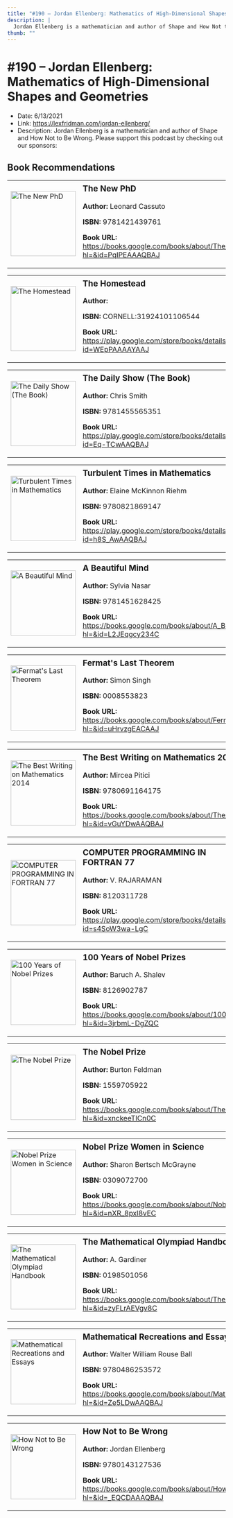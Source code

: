 ```yaml
---
title: "#190 – Jordan Ellenberg: Mathematics of High-Dimensional Shapes and Geometries"
description: |
  Jordan Ellenberg is a mathematician and author of Shape and How Not to Be Wrong. Please support this podcast by checking out our sponsors:"
thumb: ""
---
```


# #190 – Jordan Ellenberg: Mathematics of High-Dimensional Shapes and Geometries

  - Date: 6/13/2021
  - Link: https://lexfridman.com/jordan-ellenberg/
  - Description: Jordan Ellenberg is a mathematician and author of Shape and How Not to Be Wrong. Please support this podcast by checking out our sponsors:

## Book Recommendations

<table style="border: none;"><tr style="border: none;"><td style="border: none;"><img src="https://books.google.com/books/content?id=PqIPEAAAQBAJ&printsec=frontcover&img=1&zoom=1&edge=curl&source=gbs_api" alt="The New PhD" width="150" style="vertical-align: top;"></td><td style="border: none; vertical-align: top;"><h3 style='margin-top: 5'>The New PhD</h3><p><strong>Author:</strong> Leonard Cassuto</p><p><strong>ISBN:</strong> 9781421439761</p><p><strong>Book URL:</strong> <a href="https://books.google.com/books/about/The_New_PhD.html?hl=&id=PqIPEAAAQBAJ">https://books.google.com/books/about/The_New_PhD.html?hl=&id=PqIPEAAAQBAJ</a></p></td></tr></table>
<table style="border: none;"><tr style="border: none;"><td style="border: none;"><img src="https://books.google.com/books/content?id=WEpPAAAAYAAJ&printsec=frontcover&img=1&zoom=1&edge=curl&source=gbs_api" alt="The Homestead" width="150" style="vertical-align: top;"></td><td style="border: none; vertical-align: top;"><h3 style='margin-top: 5'>The Homestead</h3><p><strong>Author:</strong> </p><p><strong>ISBN:</strong> CORNELL:31924101106544</p><p><strong>Book URL:</strong> <a href="https://play.google.com/store/books/details?id=WEpPAAAAYAAJ">https://play.google.com/store/books/details?id=WEpPAAAAYAAJ</a></p></td></tr></table>
<table style="border: none;"><tr style="border: none;"><td style="border: none;"><img src="https://books.google.com/books/content?id=Eq-TCwAAQBAJ&printsec=frontcover&img=1&zoom=1&edge=curl&source=gbs_api" alt="The Daily Show (The Book)" width="150" style="vertical-align: top;"></td><td style="border: none; vertical-align: top;"><h3 style='margin-top: 5'>The Daily Show (The Book)</h3><p><strong>Author:</strong> Chris Smith</p><p><strong>ISBN:</strong> 9781455565351</p><p><strong>Book URL:</strong> <a href="https://play.google.com/store/books/details?id=Eq-TCwAAQBAJ">https://play.google.com/store/books/details?id=Eq-TCwAAQBAJ</a></p></td></tr></table>
<table style="border: none;"><tr style="border: none;"><td style="border: none;"><img src="https://books.google.com/books/content?id=h8S_AwAAQBAJ&printsec=frontcover&img=1&zoom=1&edge=curl&source=gbs_api" alt="Turbulent Times in Mathematics" width="150" style="vertical-align: top;"></td><td style="border: none; vertical-align: top;"><h3 style='margin-top: 5'>Turbulent Times in Mathematics</h3><p><strong>Author:</strong> Elaine McKinnon Riehm</p><p><strong>ISBN:</strong> 9780821869147</p><p><strong>Book URL:</strong> <a href="https://play.google.com/store/books/details?id=h8S_AwAAQBAJ">https://play.google.com/store/books/details?id=h8S_AwAAQBAJ</a></p></td></tr></table>
<table style="border: none;"><tr style="border: none;"><td style="border: none;"><img src="https://books.google.com/books/content?id=L2JEqgcy234C&printsec=frontcover&img=1&zoom=1&edge=curl&source=gbs_api" alt="A Beautiful Mind" width="150" style="vertical-align: top;"></td><td style="border: none; vertical-align: top;"><h3 style='margin-top: 5'>A Beautiful Mind</h3><p><strong>Author:</strong> Sylvia Nasar</p><p><strong>ISBN:</strong> 9781451628425</p><p><strong>Book URL:</strong> <a href="https://books.google.com/books/about/A_Beautiful_Mind.html?hl=&id=L2JEqgcy234C">https://books.google.com/books/about/A_Beautiful_Mind.html?hl=&id=L2JEqgcy234C</a></p></td></tr></table>
<table style="border: none;"><tr style="border: none;"><td style="border: none;"><img src="https://books.google.com/books/content?id=uHrvzgEACAAJ&printsec=frontcover&img=1&zoom=1&source=gbs_api" alt="Fermat's Last Theorem" width="150" style="vertical-align: top;"></td><td style="border: none; vertical-align: top;"><h3 style='margin-top: 5'>Fermat's Last Theorem</h3><p><strong>Author:</strong> Simon Singh</p><p><strong>ISBN:</strong> 0008553823</p><p><strong>Book URL:</strong> <a href="https://books.google.com/books/about/Fermat_s_Last_Theorem.html?hl=&id=uHrvzgEACAAJ">https://books.google.com/books/about/Fermat_s_Last_Theorem.html?hl=&id=uHrvzgEACAAJ</a></p></td></tr></table>
<table style="border: none;"><tr style="border: none;"><td style="border: none;"><img src="https://books.google.com/books/content?id=vGuYDwAAQBAJ&printsec=frontcover&img=1&zoom=1&edge=curl&source=gbs_api" alt="The Best Writing on Mathematics 2014" width="150" style="vertical-align: top;"></td><td style="border: none; vertical-align: top;"><h3 style='margin-top: 5'>The Best Writing on Mathematics 2014</h3><p><strong>Author:</strong> Mircea Pitici</p><p><strong>ISBN:</strong> 9780691164175</p><p><strong>Book URL:</strong> <a href="https://books.google.com/books/about/The_Best_Writing_on_Mathematics_2014.html?hl=&id=vGuYDwAAQBAJ">https://books.google.com/books/about/The_Best_Writing_on_Mathematics_2014.html?hl=&id=vGuYDwAAQBAJ</a></p></td></tr></table>
<table style="border: none;"><tr style="border: none;"><td style="border: none;"><img src="https://books.google.com/books/content?id=s4SoW3wa-LgC&printsec=frontcover&img=1&zoom=1&edge=curl&source=gbs_api" alt="COMPUTER PROGRAMMING IN FORTRAN 77" width="150" style="vertical-align: top;"></td><td style="border: none; vertical-align: top;"><h3 style='margin-top: 5'>COMPUTER PROGRAMMING IN FORTRAN 77</h3><p><strong>Author:</strong> V. RAJARAMAN</p><p><strong>ISBN:</strong> 8120311728</p><p><strong>Book URL:</strong> <a href="https://play.google.com/store/books/details?id=s4SoW3wa-LgC">https://play.google.com/store/books/details?id=s4SoW3wa-LgC</a></p></td></tr></table>
<table style="border: none;"><tr style="border: none;"><td style="border: none;"><img src="https://books.google.com/books/content?id=3jrbmL-DgZQC&printsec=frontcover&img=1&zoom=1&edge=curl&source=gbs_api" alt="100 Years of Nobel Prizes" width="150" style="vertical-align: top;"></td><td style="border: none; vertical-align: top;"><h3 style='margin-top: 5'>100 Years of Nobel Prizes</h3><p><strong>Author:</strong> Baruch A. Shalev</p><p><strong>ISBN:</strong> 8126902787</p><p><strong>Book URL:</strong> <a href="https://books.google.com/books/about/100_Years_of_Nobel_Prizes.html?hl=&id=3jrbmL-DgZQC">https://books.google.com/books/about/100_Years_of_Nobel_Prizes.html?hl=&id=3jrbmL-DgZQC</a></p></td></tr></table>
<table style="border: none;"><tr style="border: none;"><td style="border: none;"><img src="https://books.google.com/books/content?id=xnckeeTICn0C&printsec=frontcover&img=1&zoom=1&edge=curl&source=gbs_api" alt="The Nobel Prize" width="150" style="vertical-align: top;"></td><td style="border: none; vertical-align: top;"><h3 style='margin-top: 5'>The Nobel Prize</h3><p><strong>Author:</strong> Burton Feldman</p><p><strong>ISBN:</strong> 1559705922</p><p><strong>Book URL:</strong> <a href="https://books.google.com/books/about/The_Nobel_Prize.html?hl=&id=xnckeeTICn0C">https://books.google.com/books/about/The_Nobel_Prize.html?hl=&id=xnckeeTICn0C</a></p></td></tr></table>
<table style="border: none;"><tr style="border: none;"><td style="border: none;"><img src="https://books.google.com/books/content?id=nXR_8pxl8vEC&printsec=frontcover&img=1&zoom=1&source=gbs_api" alt="Nobel Prize Women in Science" width="150" style="vertical-align: top;"></td><td style="border: none; vertical-align: top;"><h3 style='margin-top: 5'>Nobel Prize Women in Science</h3><p><strong>Author:</strong> Sharon Bertsch McGrayne</p><p><strong>ISBN:</strong> 0309072700</p><p><strong>Book URL:</strong> <a href="https://books.google.com/books/about/Nobel_Prize_Women_in_Science.html?hl=&id=nXR_8pxl8vEC">https://books.google.com/books/about/Nobel_Prize_Women_in_Science.html?hl=&id=nXR_8pxl8vEC</a></p></td></tr></table>
<table style="border: none;"><tr style="border: none;"><td style="border: none;"><img src="https://books.google.com/books/content?id=zyFLrAEVgv8C&printsec=frontcover&img=1&zoom=1&edge=curl&source=gbs_api" alt="The Mathematical Olympiad Handbook" width="150" style="vertical-align: top;"></td><td style="border: none; vertical-align: top;"><h3 style='margin-top: 5'>The Mathematical Olympiad Handbook</h3><p><strong>Author:</strong> A. Gardiner</p><p><strong>ISBN:</strong> 0198501056</p><p><strong>Book URL:</strong> <a href="https://books.google.com/books/about/The_Mathematical_Olympiad_Handbook.html?hl=&id=zyFLrAEVgv8C">https://books.google.com/books/about/The_Mathematical_Olympiad_Handbook.html?hl=&id=zyFLrAEVgv8C</a></p></td></tr></table>
<table style="border: none;"><tr style="border: none;"><td style="border: none;"><img src="https://books.google.com/books/content?id=Ze5LDwAAQBAJ&printsec=frontcover&img=1&zoom=1&edge=curl&source=gbs_api" alt="Mathematical Recreations and Essays" width="150" style="vertical-align: top;"></td><td style="border: none; vertical-align: top;"><h3 style='margin-top: 5'>Mathematical Recreations and Essays</h3><p><strong>Author:</strong> Walter William Rouse Ball</p><p><strong>ISBN:</strong> 9780486253572</p><p><strong>Book URL:</strong> <a href="https://books.google.com/books/about/Mathematical_Recreations_and_Essays.html?hl=&id=Ze5LDwAAQBAJ">https://books.google.com/books/about/Mathematical_Recreations_and_Essays.html?hl=&id=Ze5LDwAAQBAJ</a></p></td></tr></table>
<table style="border: none;"><tr style="border: none;"><td style="border: none;"><img src="https://books.google.com/books/content?id=_EQCDAAAQBAJ&printsec=frontcover&img=1&zoom=1&edge=curl&source=gbs_api" alt="How Not to Be Wrong" width="150" style="vertical-align: top;"></td><td style="border: none; vertical-align: top;"><h3 style='margin-top: 5'>How Not to Be Wrong</h3><p><strong>Author:</strong> Jordan Ellenberg</p><p><strong>ISBN:</strong> 9780143127536</p><p><strong>Book URL:</strong> <a href="https://books.google.com/books/about/How_Not_to_Be_Wrong.html?hl=&id=_EQCDAAAQBAJ">https://books.google.com/books/about/How_Not_to_Be_Wrong.html?hl=&id=_EQCDAAAQBAJ</a></p></td></tr></table>
